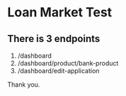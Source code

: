 # Loan Market Test

## There is 3 endpoints
1. /dashboard
2. /dashboard/product/bank-product
3. /dashboard/edit-application

Thank you.

